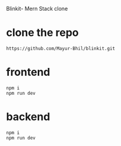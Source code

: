 Blinkit- Mern Stack clone
  # clone the repo
    https://github.com/Mayur-Bhil/blinkit.git
  # frontend 
    npm i
    npm run dev
  # backend
    npm i 
    npm run dev
  
